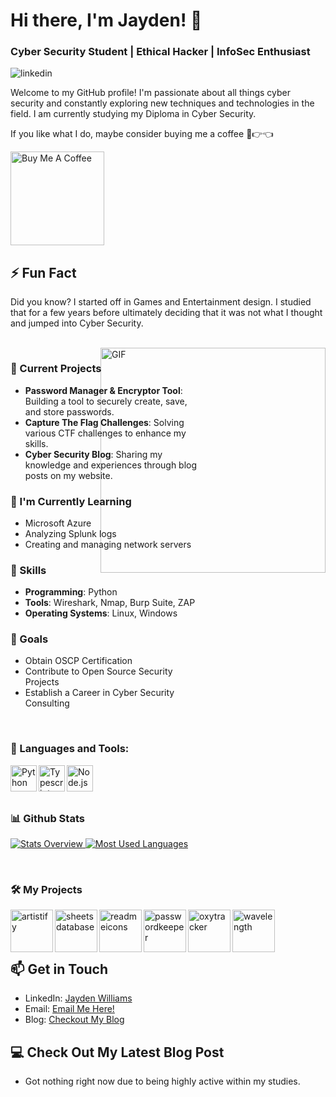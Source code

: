 # Hi there, I'm Jayden! 👋

### Cyber Security Student | Ethical Hacker | InfoSec Enthusiast

<a href='https://www.linkedin.com/in/jayden-ty-williams/'><img align='left' alt="linkedin" src="https://img.shields.io/badge/LinkedIn-0077B5?style=for-the-badge&logo=linkedin&logoColor=white"/></a>
<br/>

Welcome to my GitHub profile! I'm passionate about all things cyber security and constantly exploring new techniques and technologies in the field.
I am currently studying my Diploma in Cyber Security.

If you like what I do, maybe consider buying me a coffee 🥺👉👈

<a href="https://buymeacoffee.com/epiloxgamih" target="_blank"><img src="https://cdn.buymeacoffee.com/buttons/v2/default-red.png" alt="Buy Me A Coffee" width="150" ></a>

## ⚡ Fun Fact
Did you know? I started off in Games and Entertainment design. I studied that for a few years before ultimately deciding that it was not what I thought and jumped into Cyber Security.
<br/>
<br/>

<img align="right" alt="GIF" src="https://raw.githubusercontent.com/rahul-jha98/rahul-jha98/main/techstack.gif" width="360px"/>

<div style="display: flex; flex-wrap: wrap;">
  <div style="flex: 1; min-width: 300px;">

### 🔭 Current Projects
- **Password Manager & Encryptor Tool**: Building a tool to securely create, save, and store passwords.
- **Capture The Flag Challenges**: Solving various CTF challenges to enhance my skills.
- **Cyber Security Blog**: Sharing my knowledge and experiences through blog posts on my website.

### 🌱 I'm Currently Learning
- Microsoft Azure
- Analyzing Splunk logs
- Creating and managing network servers

### 💼 Skills
- **Programming**: Python
- **Tools**: Wireshark, Nmap, Burp Suite, ZAP
- **Operating Systems**: Linux, Windows

### 🚀 Goals
- Obtain OSCP Certification
- Contribute to Open Source Security Projects
- Establish a Career in Cyber Security Consulting
  </div>
</div>

<br>

### 🔨 Languages and Tools:
<a href="https://www.python.org" target="_blank"><img align="left" alt="Python" height ="42px" src="https://raw.githubusercontent.com/rahul-jha98/github_readme_icons/main/language_and_tools/square/python/python.svg"></a>
<a href="https://www.typescriptlang.org/" target="_blank"><img align="left" alt="Typescript" height ="42px" src="https://raw.githubusercontent.com/rahul-jha98/github_readme_icons/main/language_and_tools/square/typescript/typescript.svg"></a>
<a href="https://nodejs.org" target="_blank"><img align="left" alt="Node.js" height ="42px" src="https://raw.githubusercontent.com/rahul-jha98/github_readme_icons/main/language_and_tools/square/node/node.svg"></a>
<br><br><br>

### 📊 Github Stats
<a href='https://github.com/JaydenWilliams-CyberSec/github-stats-transparent'>
  
![Stats Overview](https://raw.githubusercontent.com/JaydenWilliams-CyberSec/github-stats-transparent/output/generated/overview.svg)
![Most Used Languages](https://raw.githubusercontent.com/JaydenWilliams-CyberSec/github-stats-transparent/output/generated/languages.svg)

</a>

<br>

### 🛠️ My Projects
<a href="https://github.com/rahul-jha98/Artistify.ai" target="_blank"> <img alt="artistify" src="./projects/artistify.svg" height="68" align="left"> </a>
<a href="https://github.com/rahul-jha98/sheets-database" target="_blank"> <img alt="sheetsdatabase" src="./projects/sheetsdatabase.svg"  height="68" align="left"> </a>
<a href="https://github.com/rahul-jha98/README_icons" target="_blank"> <img alt="readmeicons" src="./projects/readmeicons.svg" height="68" align="left"> </a>
<a href="https://github.com/rahul-jha98/PasswordKeeper" target="_blank"> <img alt="passwordkeeper" src="./projects/passwordkeeper.svg" height="68" align="left"> </a>
<a href="https://github.com/rahul-jha98/PasswordKeeper" target="_blank"> <img alt="oxytracker" src="./projects/oxytracker.svg" height="68" align="left"> </a>
<a href="https://github.com/rahul-jha98/PasswordKeeper" target="_blank"> <img alt="wavelength" src="./projects/wavelength.svg" height="68" align="left"> </a>
<br><br><br>

## 📫 Get in Touch
- LinkedIn: [Jayden Williams](https://www.linkedin.com/in/jayden-ty-williams/)
- Email: [Email Me Here!](mailto:jayden@jaydenwilliams.xyz)
- Blog: [Checkout My Blog](https://jaydenwilliams.xyz)

## 💻 Check Out My Latest Blog Post
- Got nothing right now due to being highly active within my studies.
